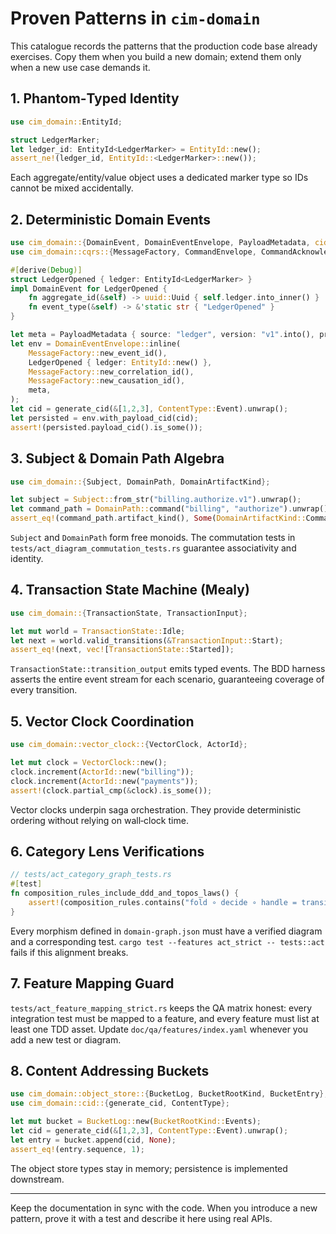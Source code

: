 <!-- Copyright 2025 Cowboy AI, LLC. -->

# Proven Patterns in `cim-domain`

This catalogue records the patterns that the production code base already exercises. Copy them when you build a new domain; extend them only when a new use case demands it.

## 1. Phantom‑Typed Identity

```rust
use cim_domain::EntityId;

struct LedgerMarker;
let ledger_id: EntityId<LedgerMarker> = EntityId::new();
assert_ne!(ledger_id, EntityId::<LedgerMarker>::new());
```

Each aggregate/entity/value object uses a dedicated marker type so IDs cannot be mixed accidentally.

## 2. Deterministic Domain Events

```rust
use cim_domain::{DomainEvent, DomainEventEnvelope, PayloadMetadata, cid::{generate_cid, ContentType}};
use cim_domain::cqrs::{MessageFactory, CommandEnvelope, CommandAcknowledgment, QueryEnvelope};

#[derive(Debug)]
struct LedgerOpened { ledger: EntityId<LedgerMarker> }
impl DomainEvent for LedgerOpened {
    fn aggregate_id(&self) -> uuid::Uuid { self.ledger.into_inner() }
    fn event_type(&self) -> &'static str { "LedgerOpened" }
}

let meta = PayloadMetadata { source: "ledger", version: "v1".into(), properties: Default::default(), payload_type: "".into() };
let env = DomainEventEnvelope::inline(
    MessageFactory::new_event_id(),
    LedgerOpened { ledger: EntityId::new() },
    MessageFactory::new_correlation_id(),
    MessageFactory::new_causation_id(),
    meta,
);
let cid = generate_cid(&[1,2,3], ContentType::Event).unwrap();
let persisted = env.with_payload_cid(cid);
assert!(persisted.payload_cid().is_some());
```

## 3. Subject & Domain Path Algebra

```rust
use cim_domain::{Subject, DomainPath, DomainArtifactKind};

let subject = Subject::from_str("billing.authorize.v1").unwrap();
let command_path = DomainPath::command("billing", "authorize").unwrap();
assert_eq!(command_path.artifact_kind(), Some(DomainArtifactKind::Command));
```

`Subject` and `DomainPath` form free monoids. The commutation tests in `tests/act_diagram_commutation_tests.rs` guarantee associativity and identity.

## 4. Transaction State Machine (Mealy)

```rust
use cim_domain::{TransactionState, TransactionInput};

let mut world = TransactionState::Idle;
let next = world.valid_transitions(&TransactionInput::Start);
assert_eq!(next, vec![TransactionState::Started]);
```

`TransactionState::transition_output` emits typed events. The BDD harness asserts the entire event stream for each scenario, guaranteeing coverage of every transition.

## 5. Vector Clock Coordination

```rust
use cim_domain::vector_clock::{VectorClock, ActorId};

let mut clock = VectorClock::new();
clock.increment(ActorId::new("billing"));
clock.increment(ActorId::new("payments"));
assert!(clock.partial_cmp(&clock).is_some());
```

Vector clocks underpin saga orchestration. They provide deterministic ordering without relying on wall‑clock time.

## 6. Category Lens Verifications

```rust
// tests/act_category_graph_tests.rs
#[test]
fn composition_rules_include_ddd_and_topos_laws() {
    assert!(composition_rules.contains("fold ∘ decide ∘ handle = transition"));
}
```

Every morphism defined in `domain-graph.json` must have a verified diagram and a corresponding test. `cargo test --features act_strict -- tests::act` fails if this alignment breaks.

## 7. Feature Mapping Guard

`tests/act_feature_mapping_strict.rs` keeps the QA matrix honest: every integration test must be mapped to a feature, and every feature must list at least one TDD asset. Update `doc/qa/features/index.yaml` whenever you add a new test or diagram.

## 8. Content Addressing Buckets

```rust
use cim_domain::object_store::{BucketLog, BucketRootKind, BucketEntry};
use cim_domain::cid::{generate_cid, ContentType};

let mut bucket = BucketLog::new(BucketRootKind::Events);
let cid = generate_cid(&[1,2,3], ContentType::Event).unwrap();
let entry = bucket.append(cid, None);
assert_eq!(entry.sequence, 1);
```

The object store types stay in memory; persistence is implemented downstream.

---

Keep the documentation in sync with the code. When you introduce a new pattern, prove it with a test and describe it here using real APIs.

